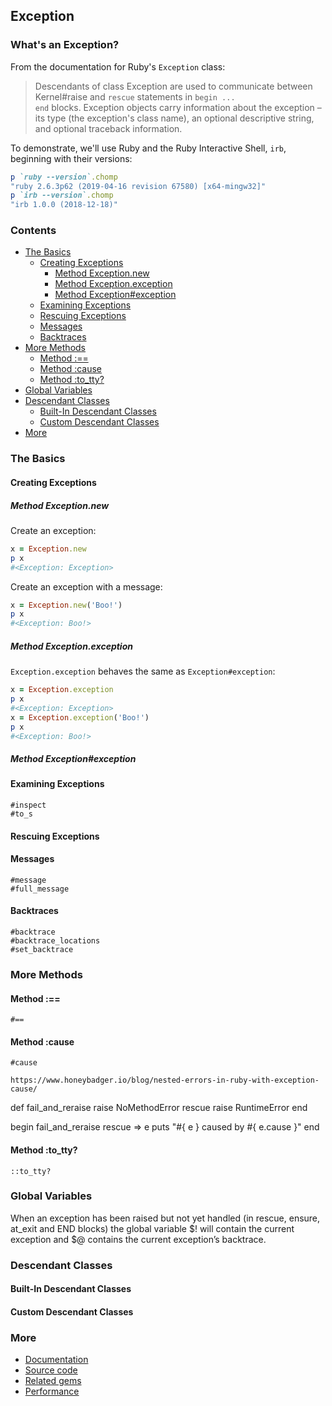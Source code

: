 <!-- >>>>>> BEGIN GENERATED FILE (include): SOURCE core/Exception/template.md -->
<!-- >>>>>> BEGIN INCLUDED FILE (markdown): SOURCE include_files/begin_irb.md -->
## Exception

### What's an Exception?

From the documentation for Ruby's <code>Exception</code> class:

>Descendants of class Exception are used to communicate between Kernel#raise and <code>rescue</code> statements in <code>begin ... end</code> blocks. Exception objects carry information about the exception – its type (the exception's class name), an optional descriptive string, and optional traceback information.

To demonstrate, we'll use Ruby and the Ruby Interactive Shell, <code>irb</code>, beginning with their versions:

```ruby
p `ruby --version`.chomp
"ruby 2.6.3p62 (2019-04-16 revision 67580) [x64-mingw32]"
p `irb --version`.chomp
"irb 1.0.0 (2018-12-18)"
```
<!-- <<<<<< END INCLUDED FILE (markdown): SOURCE include_files/begin_irb.md -->

### Contents
- [The Basics](#the-basics)
  - [Creating Exceptions](#creating-exceptions)
    - [Method Exception.new](#method-exceptionnew)
    - [Method Exception.exception](#method-exceptionexception)
    - [Method Exception#exception](#method-exceptionexception)
  - [Examining Exceptions](#examining-exceptions)
  - [Rescuing Exceptions](#rescuing-exceptions)
  - [Messages](#messages)
  - [Backtraces](#backtraces)
- [More Methods](#more-methods)
  - [Method :==](#method-)
  - [Method :cause](#method-cause)
  - [Method :to_tty?](#method-to_tty)
- [Global Variables](#global-variables)
- [Descendant Classes](#descendant-classes)
  - [Built-In Descendant Classes](#built-in-descendant-classes)
  - [Custom Descendant Classes](#custom-descendant-classes)
- [More](#more)

### The Basics

#### Creating Exceptions

##### Method Exception.new

Create an exception:

```ruby
x = Exception.new
p x
#<Exception: Exception>
```

Create an exception with a message:

```ruby
x = Exception.new('Boo!')
p x
#<Exception: Boo!>
```

##### Method Exception.exception

<code>Exception.exception</code> behaves the same as <code>Exception#exception</code>:

```ruby
x = Exception.exception
p x
#<Exception: Exception>
x = Exception.exception('Boo!')
p x
#<Exception: Boo!>
```

##### Method Exception#exception

#### Examining Exceptions

    #inspect
    #to_s

#### Rescuing Exceptions
    
#### Messages

    #message
    #full_message
    
#### Backtraces

    #backtrace
    #backtrace_locations
    #set_backtrace

### More Methods
    
####  Method :==

    #==

#### Method :cause

    #cause
    
    https://www.honeybadger.io/blog/nested-errors-in-ruby-with-exception-cause/
    
def fail_and_reraise
  raise NoMethodError
rescue
  raise RuntimeError
end

begin
  fail_and_reraise
rescue => e
  puts "#{ e } caused by #{ e.cause }"
end

#### Method :to_tty?

    ::to_tty?

### Global Variables

When an exception has been raised but not yet handled (in rescue, ensure, at_exit and END blocks) the global variable $! will contain the current exception and $@ contains the current exception’s backtrace.

### Descendant Classes

#### Built-In Descendant Classes

####  Custom Descendant Classes

### More

- [Documentation](https://ruby-doc.org/core-2.6.3/Exception.html)
- [Source code](https://github.com/ruby/ruby/blob/8b2e1ca10ecf92ad402decd6b1eab586eded0ddb/error.c)
- [Related gems](https://rubygems.org/search?query=exception)
- [Performance](https://www.google.com/search?q=ruby++exception+performance)
<!-- <<<<<< END GENERATED FILE (include): SOURCE core/Exception/template.md -->
